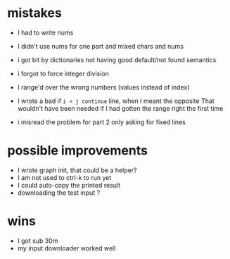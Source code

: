 # mistakes

- I had to write nums
- I didn't use nums for one part and mixed chars and nums
- i got bit by dictionaries not having good default/not found semantics
- i forgot to force integer division
- I range'd over the wrong numbers (values instead of index)
- I wrote a bad if `i < j continue` line, when I meant the opposite That
  wouldn't have been needed if I had gotten the range right the first time

- i misread the problem for part 2 only asking for fixed lines

# possible improvements

- I wrote graph init, that could be a helper?
- I am not used to ctrl-k to run yet
- I could auto-copy the printed result
- downloading the test input ?

# wins

- I got sub 30m
- my input downloader worked well
